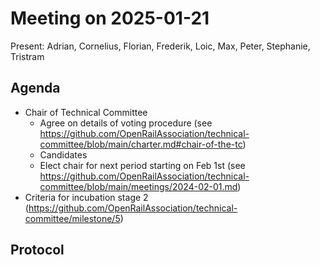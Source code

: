 # Meeting on 2025-01-21

Present: Adrian, Cornelius, Florian, Frederik, Loic, Max, Peter, Stephanie, Tristram

## Agenda

* Chair of Technical Committee
  * Agree on details of voting procedure (see https://github.com/OpenRailAssociation/technical-committee/blob/main/charter.md#chair-of-the-tc)
  * Candidates
  * Elect chair for next period starting on Feb 1st (see https://github.com/OpenRailAssociation/technical-committee/blob/main/meetings/2024-02-01.md)
* Criteria for incubation stage 2 (https://github.com/OpenRailAssociation/technical-committee/milestone/5)

## Protocol
